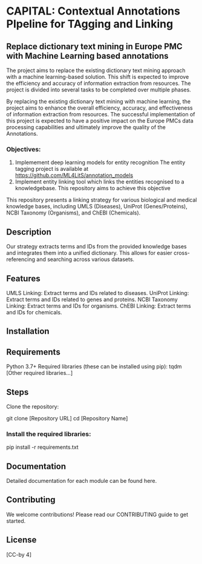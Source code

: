 # CAPITAL: Contextual Annotations PIpeline for TAgging and Linking

## Replace dictionary text mining in Europe PMC with Machine Learning based annotations

The project aims to replace the existing dictionary text mining approach with a machine learning-based solution. 
This shift is expected to improve the efficiency and accuracy of information extraction from resources. 
The project is divided into several tasks to be completed over multiple phases.

By replacing the existing dictionary text mining with machine learning, the project aims to enhance the overall efficiency, accuracy, and effectiveness of information extraction from resources. 
The successful implementation of this project is expected to have a positive impact on the Europe PMCs data processing capabilities and ultimately improve the quality of the Annotations.


### Objectives:
1. Implemement deep learning models for entity recognition
	The entity tagging project is available at https://github.com/ML4LitS/annotation_models
2. Implement entity linking tool which links the entities recognised to a knowledgebase.
	This repository aims to achieve this objective
	

This repository presents a linking strategy for various biological and medical knowledge bases, including UMLS (Diseases), UniProt (Genes/Proteins), NCBI Taxonomy (Organisms), and ChEBI (Chemicals).

## Description
Our strategy extracts terms and IDs from the provided knowledge bases and integrates them into a unified dictionary. This allows for easier cross-referencing and searching across various datasets.

## Features
UMLS Linking: Extract terms and IDs related to diseases.
UniProt Linking: Extract terms and IDs related to genes and proteins.
NCBI Taxonomy Linking: Extract terms and IDs for organisms.
ChEBI Linking: Extract terms and IDs for chemicals.

## Installation

## Requirements
Python 3.7+
Required libraries (these can be installed using pip):
tqdm
[Other required libraries...]

## Steps
Clone the repository:

git clone [Repository URL]
cd [Repository Name]

### Install the required libraries:

pip install -r requirements.txt




## Documentation
Detailed documentation for each module can be found here.

## Contributing
We welcome contributions! Please read our CONTRIBUTING guide to get started.

## License
[CC-by 4]


 
